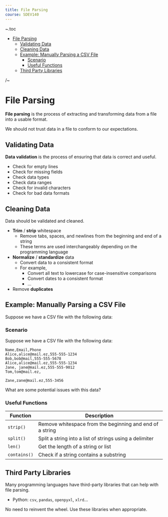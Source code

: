 ```yaml
---
title: File Parsing
course: SDEV140
---
```


~.toc

- [File Parsing](#file-parsing)
  - [Validating Data](#validating-data)
  - [Cleaning Data](#cleaning-data)
  - [Example: Manually Parsing a CSV File](#example-manually-parsing-a-csv-file)
    - [Scenario](#scenario)
    - [Useful Functions](#useful-functions)
  - [Third Party Libraries](#third-party-libraries)

/~

# File Parsing

**File parsing** is the process of extracting and transforming data from a file into a usable format.

We should not trust data in a file to conform to our expectations.

## Validating Data

**Data validation** is the process of ensuring that data is correct and useful.

- Check for empty lines
- Check for missing fields
- Check data types
- Check data ranges
- Check for invalid characters
- Check for bad data formats

## Cleaning Data

Data should be validated and cleaned.

- **Trim** / **strip** whitespace
  - Remove tabs, spaces, and newlines from the beginning and end of a string
  - These terms are used interchangeably depending on the programming language
- **Normalize** / **standardize** data
  - Convert data to a consistent format
  - For example,
    - Convert all text to lowercase for case-insensitive comparisons
    - Convert dates to a consistent format
    - ...
- Remove **duplicates**

## Example: Manually Parsing a CSV File

Suppose we have a CSV file with the following data:

### Scenario

Suppose we have a CSV file with the following data:

```csv
Name,Email,Phone
Alice,alice@mail.ez,555-555-1234
Bob,bob@mail,555-555-5678
Alice,alice@mail.ez,555-555-1234
Jane, jane@mail.ez,555-555-9012
Tom,tom@mail.ez,

Zane,zane@mail.ez,555-3456
```

What are some potential issues with this data?

### Useful Functions

| Function     | Description                                              |
| ------------ | -------------------------------------------------------- |
| `strip()`    | Remove whitespace from the beginning and end of a string |
| `split()`    | Split a string into a list of strings using a delimiter  |
| `len()`      | Get the length of a string or list                       |
| `contains()` | Check if a string contains a substring                   |

## Third Party Libraries

Many programming languages have third-party libraries that can help with file parsing.

- Python: `csv`, `pandas`, `openpyxl`, `xlrd`...

No need to reinvent the wheel. Use these libraries when appropriate.
